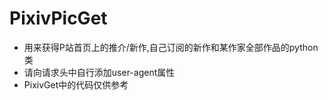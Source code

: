﻿# PixivPicGet
*   用来获得P站首页上的推介/新作,自己订阅的新作和某作家全部作品的python类
*   请向请求头中自行添加user-agent属性
*   PixivGet中的代码仅供参考

